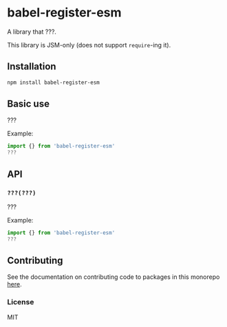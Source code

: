 # babel-register-esm

A library that ???.

This library is JSM-only (does not support `require`-ing it).

## Installation

```sh
npm install babel-register-esm
```

## Basic use

???

Example:

```js
import {} from 'babel-register-esm'
???
```

## API

### `???(???)`

???

Example:

```js
import {} from 'babel-register-esm'
???
```

## Contributing

See the documentation on contributing code to packages in this monorepo
[here](../../CONTRIBUTING.md).

### License

MIT
